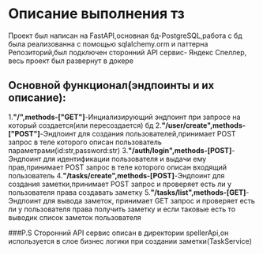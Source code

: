 # Описание выполнения тз
Проект был написан на FastAPI,основная бд-PostgreSQL,работа с бд была реализованна с помощью sqlalchemy.orm и паттерна Репозиторий,был подключен сторонний API сервис-
Яндекс Спеллер, весь проект был развернут в докере
## Основной функционал(эндпоинты и их описание):
1.**"/",methods-["GET"]**-Инциализирующий эндпоинт при запросе на который создается(или пересоздается) бд
2.**"/user/create",methods-["POST"]**-Эндпоинт для создания пользователей,принимает POST запрос в теле которого описан пользователь параметрами(id:str,password:str)
3.**"/auth/login",methods-[POST]**-Эндпоинт для идентификации пользователя и выдачи ему прав,принимает POST запрос в теле которого описан входящий пользователь
4.**"/tasks/create",methods-[POST]**-Эндпоинт для создания заметки,принимает POST запрос и проверяет есть ли у пользователя права создавать заметку
5.**"/tasks/list",methods-[GET]**-Эндпоинт для вывода заметок, принимает GET запрос и проверяет есть ли у пользователя права получить заметку и если таковые есть то выводик список заметок пользователя

###P.S
Сторонний API сервис описан в директории spellerApi,он используется в слое бизнес логики при создании заметки(TaskService)
